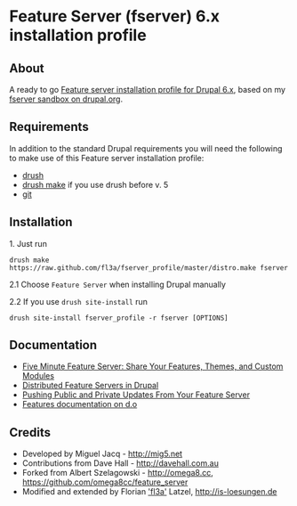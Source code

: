 # Feature Server (fserver) 6.x installation profile

## About 

A ready to go [Feature server installation profile for Drupal 6.x](https://github.com/fl3a/fserver_profile),
based on my [fserver sandbox on drupal.org](http://drupal.org/sandbox/fl3a/1539916).

## Requirements

In addition to the standard Drupal requirements you will need the following to
make use of this Feature server installation profile:

* [drush](http://drupal.org/project/drush) 
* [drush make](http://drupal.org/project/drush_make) if you use drush before v. 5
* [git](http://git-scm.com)

## Installation 

1\. Just run 

	drush make https://raw.github.com/fl3a/fserver_profile/master/distro.make fserver


2.1 Choose `Feature Server` when installing Drupal manually

2.2 If you use `drush site-install` run
 
	drush site-install fserver_profile -r fserver [OPTIONS]

## Documentation 

* [Five Minute Feature Server: Share Your Features, Themes, and Custom Modules](http://developmentseed.org/blog/2009/sep/03/5-minute-feature-server/)
* [Distributed Feature Servers in Drupal](http://developmentseed.org/blog/2009/jun/24/distributed-feature-servers-drupal/) 
* [Pushing Public and Private Updates From Your Feature Server](http://developmentseed.org/blog/2009/jun/25/pushing-public-private-updates-your-feature-server/)
* [Features documentation on d.o](http://drupal.org/node/580026)


## Credits

* Developed by Miguel Jacq - http://mig5.net
* Contributions from Dave Hall - http://davehall.com.au
* Forked from Albert Szelagowski - http://omega8.cc, https://github.com/omega8cc/feature_server
* Modified and extended by Florian ['fl3a'](http://drupal.org/user/51103) Latzel, http://is-loesungen.de
    
